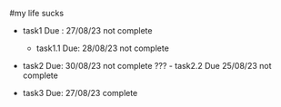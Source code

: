 #my life sucks

- task1 Due : 27/08/23 not complete


  - task1.1 Due: 28/08/23 not complete


- task2 Due: 30/08/23 not complete
???
        - task2.2 Due 25/08/23 not complete

- task3 Due: 27/08/23 complete
